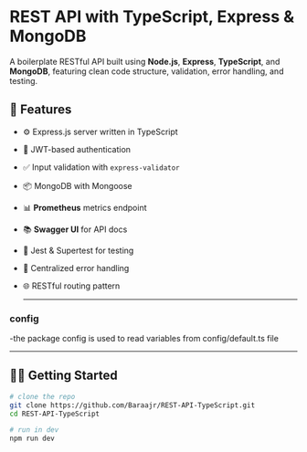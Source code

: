 # REST API with TypeScript, Express & MongoDB

A boilerplate RESTful API built using **Node.js**, **Express**, **TypeScript**, and **MongoDB**, featuring clean code structure, validation, error handling, and testing.

## 🚀 Features

- ⚙️ Express.js server written in TypeScript
- 🔐 JWT-based authentication
- ✅ Input validation with `express-validator`
- 📦 MongoDB with Mongoose
- 📊 **Prometheus** metrics endpoint
- 📚 **Swagger UI** for API docs
- 🧪 Jest & Supertest for testing
- 🐞 Centralized error handling
- 🌐 RESTful routing pattern

  ---
  
### config

-the package config is used to read variables from config/default.ts file

---

## 🧑‍💻 Getting Started

```bash
# clone the repo
git clone https://github.com/Baraajr/REST-API-TypeScript.git
cd REST-API-TypeScript

# run in dev
npm run dev
```
